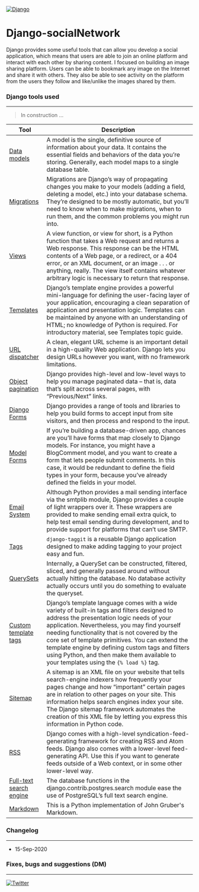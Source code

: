 [![Django](https://www.djangoproject.com/m/img/logos/django-logo-positive.png)](https://www.djangoproject.com/)

# Django-socialNetwork


Django provides some useful tools that can allow you develop a social application, which means that users are able to join an online platform and interact with each other by sharing content. I focused on building an image sharing platform. Users can be able to bookmark any image on the Internet and share it with others. They also be able to see activity on the platform from the users they follow and like/unlike the images shared by them.


### Django tools used
---

> In construction ...

| Tool | Description |
| ------ | ------ |
| [Data models](https://docs.djangoproject.com/en/3.1/topics/db/models/) | A model is the single, definitive source of information about your data. It contains the essential fields and behaviors of the data you’re storing. Generally, each model maps to a single database table. |
| [Migrations](https://docs.djangoproject.com/en/3.1/topics/migrations/) | Migrations are Django’s way of propagating changes you make to your models (adding a field, deleting a model, etc.) into your database schema. They’re designed to be mostly automatic, but you’ll need to know when to make migrations, when to run them, and the common problems you might run into. |
| [Views](https://docs.djangoproject.com/en/3.1/topics/http/views/) | A view function, or view for short, is a Python function that takes a Web request and returns a Web response. This response can be the HTML contents of a Web page, or a redirect, or a 404 error, or an XML document, or an image . . . or anything, really. The view itself contains whatever arbitrary logic is necessary to return that response. |
| [Templates](https://docs.djangoproject.com/en/3.1/ref/templates/) | Django’s template engine provides a powerful mini-language for defining the user-facing layer of your application, encouraging a clean separation of application and presentation logic. Templates can be maintained by anyone with an understanding of HTML; no knowledge of Python is required. For introductory material, see Templates topic guide. |
| [URL dispatcher](https://docs.djangoproject.com/en/3.1/topics/http/urls/) | A clean, elegant URL scheme is an important detail in a high-quality Web application. Django lets you design URLs however you want, with no framework limitations. |
| [Object pagination](https://docs.djangoproject.com/en/3.1/topics/pagination/) | Django provides high-level and low-level ways to help you manage paginated data – that is, data that’s split across several pages, with “Previous/Next” links. |
| [Django Forms](https://docs.djangoproject.com/en/3.1/topics/forms/) | Django provides a range of tools and libraries to help you build forms to accept input from site visitors, and then process and respond to the input. |
| [Model Forms](https://docs.djangoproject.com/en/3.1/topics/forms/modelforms/) | If you’re building a database-driven app, chances are you’ll have forms that map closely to Django models. For instance, you might have a BlogComment model, and you want to create a form that lets people submit comments. In this case, it would be redundant to define the field types in your form, because you’ve already defined the fields in your model. |
| [Email System](https://docs.djangoproject.com/en/3.1/topics/email/) | Although Python provides a mail sending interface via the smtplib module, Django provides a couple of light wrappers over it. These wrappers are provided to make sending email extra quick, to help test email sending during development, and to provide support for platforms that can’t use SMTP. |
| [Tags](https://django-taggit.readthedocs.io/en/latest/) | ```django-taggit``` is a reusable Django application designed to make adding tagging to your project easy and fun. |
| [QuerySets](https://docs.djangoproject.com/en/3.1/ref/models/querysets/) | Internally, a QuerySet can be constructed, filtered, sliced, and generally passed around without actually hitting the database. No database activity actually occurs until you do something to evaluate the queryset. |
| [Custom template tags](https://docs.djangoproject.com/en/3.1/howto/custom-template-tags/) | Django’s template language comes with a wide variety of built-in tags and filters designed to address the presentation logic needs of your application. Nevertheless, you may find yourself needing functionality that is not covered by the core set of template primitives. You can extend the template engine by defining custom tags and filters using Python, and then make them available to your templates using the ```{% load %}``` tag. |
| [Sitemap](https://docs.djangoproject.com/en/3.1/ref/contrib/sitemaps/) | A sitemap is an XML file on your website that tells search-engine indexers how frequently your pages change and how “important” certain pages are in relation to other pages on your site. This information helps search engines index your site. The Django sitemap framework automates the creation of this XML file by letting you express this information in Python code. |
| [RSS](https://docs.djangoproject.com/en/3.1/ref/contrib/syndication/) | Django comes with a high-level syndication-feed-generating framework for creating RSS and Atom feeds.  Django also comes with a lower-level feed-generating API. Use this if you want to generate feeds outside of a Web context, or in some other lower-level way. |
| [Full-text search engine](https://docs.djangoproject.com/en/3.1/ref/contrib/postgres/search/) | The database functions in the django.contrib.postgres.search module ease the use of PostgreSQL’s full text search engine. |
| [Markdown](https://python-markdown.github.io/install/) | This is a Python implementation of John Gruber's Markdown. |

### Changelog

---

* 15-Sep-2020

### Fixes, bugs and suggestions (DM)

---

[![Twitter](https://img.icons8.com/clouds/2x/twitter.png)](https://twitter.com/nildiert)



